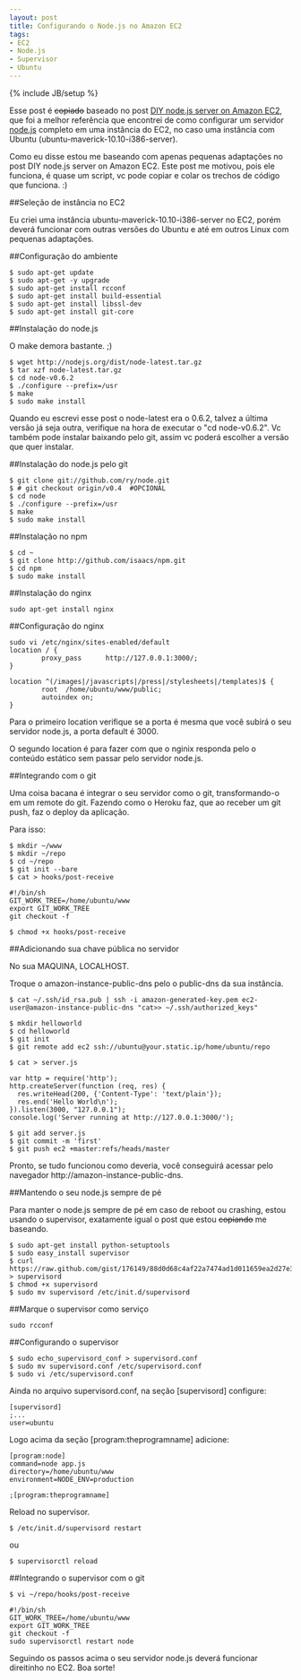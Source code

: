 ```yaml
--- 
layout: post
title: Configurando o Node.js no Amazon EC2
tags: 
- EC2
- Node.js
- Supervisor
- Ubuntu
---
```

{% include JB/setup %}

Esse post é <del>copiado</del> baseado no post [DIY node.js server on Amazon EC2](http://cuppster.com/2011/05/12/diy-node-js-server-on-amazon-ec2/), que foi a melhor referência que encontrei de como configurar um servidor [node.js](http://nodejs.org) completo em uma instância do EC2, no caso uma instância com Ubuntu (ubuntu-maverick-10.10-i386-server). 

<!--more-->

Como eu disse estou me baseando com apenas pequenas adaptações no post DIY node.js server on Amazon EC2. Este post me motivou, pois ele funciona, é quase um script, vc pode copiar e colar os trechos de código que funciona. :)

##Seleção de instância no EC2

Eu criei uma instância ubuntu-maverick-10.10-i386-server no EC2, porém deverá funcionar com outras versões do Ubuntu e até em outros Linux com pequenas adaptações.

##Configuração do ambiente

    $ sudo apt-get update
    $ sudo apt-get -y upgrade
    $ sudo apt-get install rcconf
    $ sudo apt-get install build-essential
    $ sudo apt-get install libssl-dev
    $ sudo apt-get install git-core

##Instalação do node.js


O make demora bastante. ;)

    $ wget http://nodejs.org/dist/node-latest.tar.gz
    $ tar xzf node-latest.tar.gz
    $ cd node-v0.6.2
    $ ./configure --prefix=/usr
    $ make
    $ sudo make install

Quando eu escrevi esse post o node-latest era o 0.6.2, talvez a última versão já seja outra, verifique na hora de executar o "cd node-v0.6.2". Vc também pode instalar baixando pelo git, assim vc poderá escolher a versão que quer instalar.

##Instalação do node.js pelo git

    $ git clone git://github.com/ry/node.git
    $ # git checkout origin/v0.4  #OPCIONAL
    $ cd node
    $ ./configure --prefix=/usr
    $ make
    $ sudo make install

##Instalação no npm

    $ cd ~
    $ git clone http://github.com/isaacs/npm.git
    $ cd npm
    $ sudo make install

##Instalação do nginx

    sudo apt-get install nginx

##Configuração do nginx

    sudo vi /etc/nginx/sites-enabled/default
    location / {
            proxy_pass      http://127.0.0.1:3000/;
    }
    
    location ^(/images|/javascripts|/press|/stylesheets|/templates)$ {
            root  /home/ubuntu/www/public;
            autoindex on;
    }

Para o primeiro location verifique se a porta é mesma que você subirá o seu servidor node.js, a porta default é 3000.

O segundo location é para fazer com que o nginix responda pelo o conteúdo estático sem passar pelo servidor node.js.

##Integrando com o git

Uma coisa bacana é integrar o seu servidor como o git, transformando-o em um remote do git. Fazendo como o Heroku faz, que ao receber um git push, faz o deploy da aplicação. 

Para isso:

    $ mkdir ~/www
    $ mkdir ~/repo
    $ cd ~/repo
    $ git init --bare
    $ cat > hooks/post-receive
    
    #!/bin/sh
    GIT_WORK_TREE=/home/ubuntu/www
    export GIT_WORK_TREE
    git checkout -f
    
    $ chmod +x hooks/post-receive

##Adicionando sua chave pública no servidor

No sua MAQUINA, LOCALHOST. 

Troque o amazon-instance-public-dns pelo o public-dns da sua instância.

    $ cat ~/.ssh/id_rsa.pub | ssh -i amazon-generated-key.pem ec2-user@amazon-instance-public-dns "cat>> ~/.ssh/authorized_keys"
    
    $ mkdir helloworld
    $ cd helloworld
    $ git init
    $ git remote add ec2 ssh://ubuntu@your.static.ip/home/ubuntu/repo
    
    $ cat > server.js
    
    var http = require('http');
    http.createServer(function (req, res) {
      res.writeHead(200, {'Content-Type': 'text/plain'});
      res.end('Hello World\n');
    }).listen(3000, "127.0.0.1");
    console.log('Server running at http://127.0.0.1:3000/');
    
    $ git add server.js
    $ git commit -m 'first'
    $ git push ec2 +master:refs/heads/master

Pronto, se tudo funcionou como deveria, você conseguirá acessar pelo navegador http://amazon-instance-public-dns.

##Mantendo o seu node.js sempre de pé

Para manter o node.js sempre de pé em caso de reboot ou crashing, estou usando o supervisor, exatamente igual o post que estou <del>copiando</del> me baseando.

    $ sudo apt-get install python-setuptools
    $ sudo easy_install supervisor
    $ curl https://raw.github.com/gist/176149/88d0d68c4af22a7474ad1d011659ea2d27e35b8d/supervisord.sh > supervisord
    $ chmod +x supervisord
    $ sudo mv supervisord /etc/init.d/supervisord

##Marque o supervisor como serviço

    sudo rcconf

##Configurando o supervisor

    $ sudo echo_supervisord_conf > supervisord.conf
    $ sudo mv supervisord.conf /etc/supervisord.conf
    $ sudo vi /etc/supervisord.conf

Ainda no arquivo supervisord.conf, na seção [supervisord] configure:

    [supervisord]
    ;...
    user=ubuntu

Logo acima da seção [program:theprogramname] adicione:

    [program:node]
    command=node app.js
    directory=/home/ubuntu/www
    environment=NODE_ENV=production
    
    ;[program:theprogramname]

Reload no supervisor.

    $ /etc/init.d/supervisord restart

ou

    $ supervisorctl reload

##Integrando o supervisor com o git

    $ vi ~/repo/hooks/post-receive
    
    #!/bin/sh
    GIT_WORK_TREE=/home/ubuntu/www
    export GIT_WORK_TREE
    git checkout -f
    sudo supervisorctl restart node

Seguindo os passos acima o seu servidor node.js deverá funcionar direitinho no EC2. Boa sorte!

